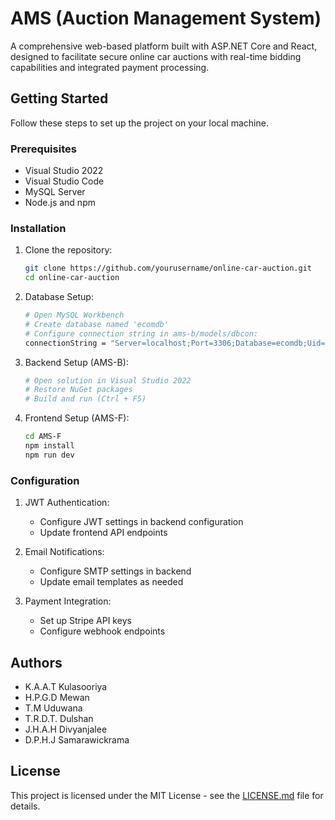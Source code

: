 # AMS (Auction Management System)

A comprehensive web-based platform built with ASP.NET Core and React, designed to facilitate secure online car auctions with real-time bidding capabilities and integrated payment processing.

## Getting Started
Follow these steps to set up the project on your local machine.

### Prerequisites
- Visual Studio 2022
- Visual Studio Code
- MySQL Server
- Node.js and npm

### Installation

1. Clone the repository:
   ```bash
   git clone https://github.com/yourusername/online-car-auction.git
   cd online-car-auction
   ```

2. Database Setup:
   ```bash
   # Open MySQL Workbench
   # Create database named 'ecomdb'
   # Configure connection string in ams-b/models/dbcon:
   connectionString = "Server=localhost;Port=3306;Database=ecomdb;Uid=root;Pwd=;"
   ```

3. Backend Setup (AMS-B):
   ```bash
   # Open solution in Visual Studio 2022
   # Restore NuGet packages
   # Build and run (Ctrl + F5)
   ```

4. Frontend Setup (AMS-F):
   ```bash
   cd AMS-F
   npm install
   npm run dev
   ```

### Configuration

1. JWT Authentication:
   - Configure JWT settings in backend configuration
   - Update frontend API endpoints

2. Email Notifications:
   - Configure SMTP settings in backend
   - Update email templates as needed

3. Payment Integration:
   - Set up Stripe API keys
   - Configure webhook endpoints


## Authors
- K.A.A.T Kulasooriya 
- H.P.G.D Mewan 
- T.M Uduwana 
- T.R.D.T. Dulshan 
- J.H.A.H Divyanjalee 
- D.P.H.J Samarawickrama 

## License
This project is licensed under the MIT License - see the [LICENSE.md](LICENSE.md) file for details.
